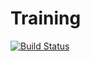 # Training
[![Build Status](https://travis-ci.org/VineethPachava/Training.svg?branch=master)](https://travis-ci.org/VineethPachava/Training)

